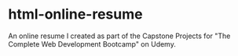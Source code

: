 # html-online-resume
An online resume I created as part of the Capstone Projects for "The Complete Web Development Bootcamp" on Udemy. 
